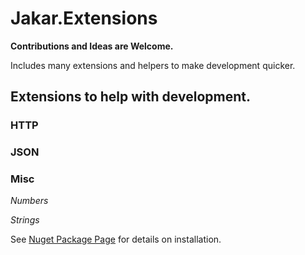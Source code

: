 # Jakar.Extensions

**Contributions and Ideas are Welcome.**

Includes many extensions and helpers to make development quicker.

## Extensions to help with development.

### HTTP

### JSON

### Misc

*Numbers*

*Strings*


See [Nuget Package Page](https://www.nuget.org/packages/Jakar.Extensions/) for details on installation.
